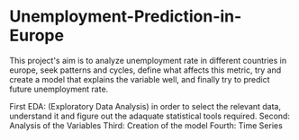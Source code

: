 # Unemployment-Prediction-in-Europe
This project's aim is to analyze unemployment rate in different countries in europe, seek patterns and cycles, define what affects this metric, try and create a model that explains the variable well, and finally try to predict future unemployment rate.

First EDA: (Exploratory Data Analysis) in order to select the relevant data, understand it and figure out the adaquate statistical tools required.
Second: Analysis of the Variables
Third: Creation of the model
Fourth: Time Series
